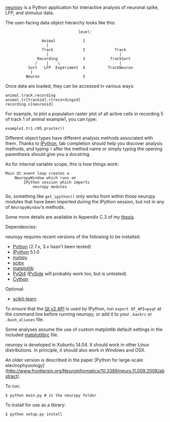 [neuropy](http://neuropy.github.io) is a Python application for interactive analysis
of neuronal spike, LFP, and stimulus data.

The user-facing data object hierarchy looks like this:
```
                                level:

                Animal            1
                  |
                Track             2             Track
                  |                               |
              Recording           3           TrackSort
             /    |    \                          |
          Sort   LFP  Experiment  4          TrackNeuron
           |
         Neuron                   5
```
Once data are loaded, they can be accessed in various ways:
```
animal.track.recording
animal.tr[trackid].r[recordingid]
recording.n[neuronid]
```
For example, to plot a population raster plot of all active cells in
recording 5 of track 1 of animal example1, you can type:
```
example1.tr1.r05.praster()
```
Different object types have different analysis methods associated with them.
Thanks to [IPython](http://ipython.org), tab completion should help you discover
analysis methods, and typing `?` after the method name or simply typing the opening
parenthesis should give you a docstring.

As for internal variable scope, this is how things work:
```
Main Qt event loop creates a
    NeuropyWindow which runs an
        IPython session which imports
            neuropy modules
```
So, something like `get_ipython()` only works from within those neuropy modules
that have been imported during the IPython session, but not in any of
`NeuropyWindow`'s methods.

Some more details are available in Appendix C.3 of my
[thesis](http://mspacek.github.io/mspacek_thesis.pdf).

Dependencies:

neuropy requires recent versions of the following to be installed:

* [Python](http://python.org) (2.7.x, 3.x hasn't been tested)
* [IPython](http://ipython.org) 5.1.0
* [numpy](http://numpy.org)
* [scipy](http://scipy.org)
* [matplotlib](http://matplotlib.org)
* [PyQt4](http://www.riverbankcomputing.co.uk/software/pyqt)
  ([PySide](http://pyside.org) will probably work too, but is untested)
* [Cython](http://cython.org)

Optional:

* [scikit-learn](http://scikit-learn.org)

To ensure that the [Qt v2
API](http://ipython.org/ipython-doc/dev/interactive/reference.html#pyqt-and-pyside) is used by
IPython, run `export QT_API=pyqt` at the command line before running neuropy, or add it to
your `.bashrc` or `.bash_aliases` file.

Some analyses assume the use of custom matplotlib default settings in the included
[matplotlibrc](matplotlibrc) file.

neuropy is developed in Xubuntu 14.04. It should work in other Linux distributions. In
principle, it should also work in Windows and OSX.

An older version is described in the paper [Python for large-scale electrophysiology]
(http://www.frontiersin.org/Neuroinformatics/10.3389/neuro.11.009.2008/abstract).

To run:
```
$ python main.py # in the neuropy folder
```
To install for use as a library:
```
$ python setup.py install
```
